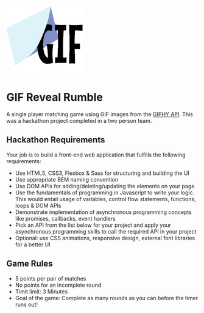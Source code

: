 <img src="https://github.com/ctam62/gif-reveal-rumble/blob/main/assets/logos/app_logo.png" alt="GIT Reveal Rumble Logo" width="200">

# GIF Reveal Rumble

A single player matching game using GIF images from the [GIPHY API](https://developers.giphy.com/). This was a hackathon project completed in a two person team.

## Hackathon Requirements
Your job is to build a front-end web application that fulfills the following requirements:

* Use HTML5, CSS3, Flexbox & Sass for structuring and building the UI
* Use appropriate BEM naming convention
* Use DOM APIs for adding/deleting/updating the elements on your page
* Use the fundamentals of programming in Javascript to write your logic. This would entail usage of variables, control flow statements, functions, loops & DOM APIs
* Demonstrate implementation of asynchronous programming concepts like promises, callbacks, event handlers
* Pick an API from the list below for your project and apply your asynchronous programming skills to call the required API in your project
* Optional: use CSS animations, responsive design, external font libraries for a better UI

## Game Rules
* 5 points per pair of matches
* No points for an incomplete round
* Timit limit: 3 Minutes
* Goal of the game: Complete as many rounds as you can before the timer runs out!
